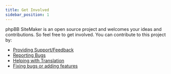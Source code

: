 ```yaml
---
title: Get Involved
sidebar_position: 1
---
```


phpBB SiteMaker is an open source project and welcomes your ideas and contributions.
So feel free to get involved.
You can contribute to this project by:

* [Providing Support/Feedback](https://www.phpbb.com/customise/db/extension/phpbb_sitemaker_2)
* [Reporting Bugs](https://github.com/blitze/phpBB-ext-sitemaker/issues)
* [Helping with Translation](./translators.md)
* [Fixing bugs or adding features](./pull-requests.md)
